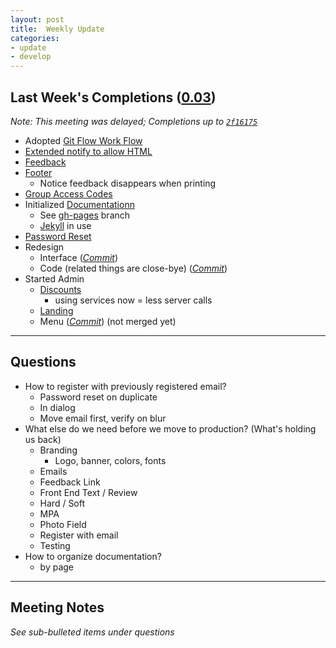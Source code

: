 ```yaml
---
layout: post
title:  Weekly Update
categories:
- update
- develop
---
```

## Last Week's Completions ([0.03][tag])
*Note: This meeting was delayed; Completions up to [`2f16175`][notes]*

- Adopted [Git Flow Work Flow][gitf]
- [Extended notify to allow HTML][cart]
- [Feedback][feed]
- [Footer][foot]
	- Notice feedback disappears when printing
- [Group Access Codes][group]
- Initialized [Documentationn][docs]
	- See [gh-pages][page] branch
	- [Jekyll][jekyll] in use
- [Password Reset][reset]
- Redesign
	- Interface (*[Commit][inter]*)
	- Code (related things are close-bye) (*[Commit][code]*)
- Started Admin
	- [Discounts][disc]
		- using services now = less server calls
	- [Landing][land]
	- Menu (*[Commit][menu]*) (not merged yet)

[tag]:    https://github.com/bign8-AZ/UA-purchasing-system/tree/0.03
[notes]:  https://github.com/bign8-AZ/UA-purchasing-system/commit/2f161758a429d521ac2cd9e98994b56a7ced233f
[gitf]:   http://nvie.com/posts/a-successful-git-branching-model/
[cart]:   http://payment.upstreamacademy.com/cart
[feed]:   http://payment.upstreamacademy.com/feedback.php
[foot]:   http://payment.upstreamacademy.com/recipt
[page]:   https://github.com/bign8-AZ/UA-purchasing-system/tree/gh-pages
[jekyll]: http://jekyllrb.com/
[group]:  http://payment.upstreamacademy.com/user
[docs]:   http://bign8-az.github.io/UA-purchasing-system/
[reset]:  http://payment.upstreamacademy.com/reset/98a3c3dd09ab39eb6da6f7df96bf731346ef766f
[inter]:  https://github.com/bign8-AZ/UA-purchasing-system/commit/cdd7765de5efe0341bddf806fd9e2c581e81f390
[code]:   https://github.com/bign8-AZ/UA-purchasing-system/commit/b65f862b16a69f7d8355e61c07ca16ff6cedfe0b
[disc]:   http://payment.upstreamacademy.com/admin/discounts
[land]:   http://payment.upstreamacademy.com/admin
[menu]:   https://github.com/bign8-AZ/UA-purchasing-system/commit/6db62919dd4e27548627ec900020494c067110ad

--------

## Questions

- How to register with previously registered email?
	- Password reset on duplicate
	- In dialog
	- Move email first, verify on blur
- What else do we need before we move to production? (What's holding us back)
	- Branding
		- Logo, banner, colors, fonts
	- Emails
	- Feedback Link
	- Front End Text / Review
	- Hard / Soft
	- MPA
	- Photo Field
	- Register with email
	- Testing
- How to organize documentation?
	- by page

--------

## Meeting Notes
*See sub-bulleted items under questions*